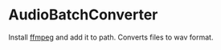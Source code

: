 # AudioBatchConverter

Install [ffmpeg](https://ffmpeg.org/) and add it to path.
Converts files to wav format.
